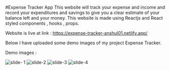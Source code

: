 #Expense Tracker App
This website will track your expense and income and record your expenditures and savings to give you a clear estimate of your balance left and your money.
This website is made using Reactjs and React styled components , hooks , props.

Website is live at link : https://expense-tracker-anshul01.netlify.app/

Below I have uploaded some demo images of my project Expense Tracker.

Demo images : 

![slide- 1](https://user-images.githubusercontent.com/88372010/221651397-401d184e-ca06-4623-99c3-46b0484f9abd.png)
![slide-2](https://user-images.githubusercontent.com/88372010/221651433-c0d30515-7ae8-4091-9fbf-3b9cdd1797c0.png)
![slide-3](https://user-images.githubusercontent.com/88372010/221651466-1b5ec467-c601-42de-bf66-ef1e73fd0037.png)
![slide-4](https://user-images.githubusercontent.com/88372010/221651487-9dfa8b87-f225-4d25-a6df-be3dc31d2dba.png)


